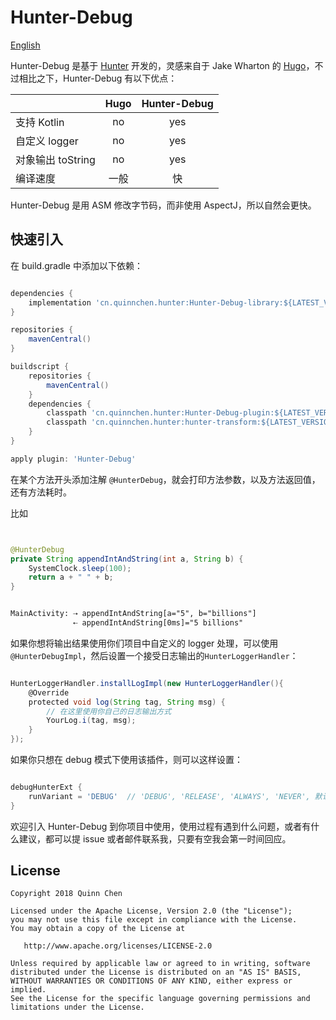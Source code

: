 # Hunter-Debug

[English](https://github.com/Leaking/Hunter/blob/master/README_hunter_debug.md)


Hunter-Debug 是基于 [Hunter](https://github.com/Leaking/Hunter) 开发的，灵感来自于 Jake Wharton 的 [Hugo](https://github.com/JakeWharton/hugo)，不过相比之下，Hunter-Debug 有以下优点：

|       | Hugo     | Hunter-Debug     |
| ---------- | :-----------:  | :-----------: |
| 支持 Kotlin     | no     | yes     |
| 自定义 logger     | no     | yes     |
| 对象输出 toString     | no     | yes     |
| 编译速度     | 一般     | 快     |


Hunter-Debug 是用 ASM 修改字节码，而非使用 AspectJ，所以自然会更快。

## 快速引入

在 build.gradle 中添加以下依赖：


```groovy

dependencies {
    implementation 'cn.quinnchen.hunter:Hunter-Debug-library:${LATEST_VERSION_IN_README}'
}

repositories {
    mavenCentral()
}

buildscript {
    repositories {
        mavenCentral()
    }
    dependencies {
        classpath 'cn.quinnchen.hunter:Hunter-Debug-plugin:${LATEST_VERSION_IN_README}'
        classpath 'cn.quinnchen.hunter:hunter-transform:${LATEST_VERSION_IN_README}'
    }
}

apply plugin: 'Hunter-Debug'

```
在某个方法开头添加注解 `@HunterDebug`，就会打印方法参数，以及方法返回值，还有方法耗时。

比如

```java


@HunterDebug
private String appendIntAndString(int a, String b) {
    SystemClock.sleep(100);
    return a + " " + b;
}

```


```xml

MainActivity: ⇢ appendIntAndString[a="5", b="billions"]
              ⇠ appendIntAndString[0ms]="5 billions"

```
如果你想将输出结果使用你们项目中自定义的 logger 处理，可以使用
`@HunterDebugImpl`，然后设置一个接受日志输出的`HunterLoggerHandler`：

```groovy

HunterLoggerHandler.installLogImpl(new HunterLoggerHandler(){
    @Override
    protected void log(String tag, String msg) {
        // 在这里使用你自己的日志输出方式
        YourLog.i(tag, msg);
    }
});

```

如果你只想在 debug 模式下使用该插件，则可以这样设置：

```groovy

debugHunterExt {
    runVariant = 'DEBUG'  // 'DEBUG', 'RELEASE', 'ALWAYS', 'NEVER', 默认为 'ALWAYS'
}

```

欢迎引入 Hunter-Debug 到你项目中使用，使用过程有遇到什么问题，或者有什么建议，都可以提 issue 或者邮件联系我，只要有空我会第一时间回应。

## License


    Copyright 2018 Quinn Chen

    Licensed under the Apache License, Version 2.0 (the "License");
    you may not use this file except in compliance with the License.
    You may obtain a copy of the License at

       http://www.apache.org/licenses/LICENSE-2.0

    Unless required by applicable law or agreed to in writing, software
    distributed under the License is distributed on an "AS IS" BASIS,
    WITHOUT WARRANTIES OR CONDITIONS OF ANY KIND, either express or implied.
    See the License for the specific language governing permissions and
    limitations under the License.
